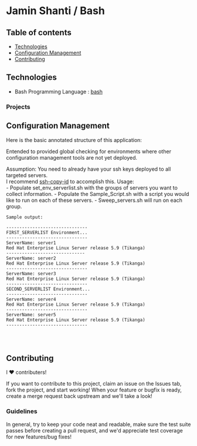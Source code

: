 Jamin Shanti / Bash
===================


Table of contents
-----------------

  * [Technologies](#technologies)
  * [Configuration Management](#Configuration)
  * [Contributing](#contributing)

Technologies
------------

* Bash Programming Language : [bash]

[bash]:    https://en.wikipedia.org/wiki/Bash_(Unix_shell)


### Projects


Configuration Management
------------------------

Here is the basic annotated structure of this application:


Entended to provided global checking for environments where other configuration management tools are not yet deployed.

Assumption:  You need to already have your ssh keys deployed to all targeted servers.  
I recommend [ssh-copy-id] to accomplish this.
Usage:  
    - Populate set_env_serverlist.sh with the groups of servers you want to collect information.
    - Populate the Sample_Script.sh with a script you would like to run on each of these servers.
    - Sweep_servers.sh will run on each group.
    
```
Sample output:  

-------------------------------
FIRST_SERVERLIST Environment...
-------------------------------
ServerName: server1
Red Hat Enterprise Linux Server release 5.9 (Tikanga)
------------------------------
ServerName: server2
Red Hat Enterprise Linux Server release 5.9 (Tikanga)
-------------------------------
ServerName: server3
Red Hat Enterprise Linux Server release 5.9 (Tikanga)
-------------------------------
SECOND_SERVERLIST Environment...
-------------------------------
ServerName: server4
Red Hat Enterprise Linux Server release 5.9 (Tikanga)
-------------------------------
ServerName: server5
Red Hat Enterprise Linux Server release 5.9 (Tikanga)
-------------------------------


        
```
[ssh-copy-id]:     http://linux.die.net/man/1/ssh-copy-id

Contributing
------------

I ♥ contributers!

If you want to contribute to this project, claim an issue
on the Issues tab, fork the project, and start working! When your feature
or bugfix is ready, create a merge request back upstream and we'll
take a look!


### Guidelines

In general, try to keep your code neat and readable, make sure the test suite
passes before creating a pull request, and we'd appreciate test coverage for
new features/bug fixes!